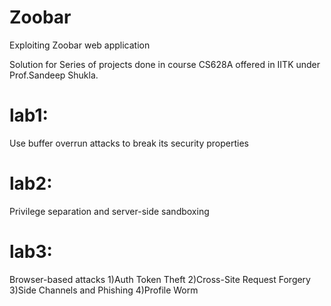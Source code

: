 # Zoobar
Exploiting Zoobar web application

Solution for Series of projects done in course CS628A offered in IITK under Prof.Sandeep Shukla.

# lab1:
Use buffer overrun attacks to break its security properties

# lab2:
Privilege separation and server-side sandboxing


# lab3:
Browser-based attacks
1)Auth Token Theft
2)Cross-Site Request Forgery
3)Side Channels and Phishing
4)Profile Worm
